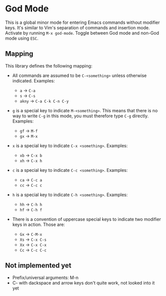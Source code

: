 # God Mode

This is a global minor mode for entering Emacs commands without
modifier keys. It's similar to Vim's separation of commands and
insertion mode. Activate by running `M-x god-mode`. Toggle between God
mode and non-God mode using `ESC`.

## Mapping

This library defines the following mapping:

* All commands are assumed to be `C-<something>` unless otherwise
   indicated. Examples:

   * `a`    → `C-a`
   * `s`    → `C-s`
   * `akny` → `C-a C-k C-n C-y`

* `g` is a special key to indicate `M-<something>`. This means that
   there is no way to write `C-g` in this mode, you must therefore
   type `C-g` directly. Examples:

   * `gf` → `M-f`
   * `gx` → `M-x`

* `x` is a special key to indicate `C-x <something>`. Examples:

   * `xb` → `C-x b`
   * `xh` → `C-x h`

* `c` is a special key to indicate `C-c <something>`. Examples:

   * `ca` → `C-c a`
   * `cc` → `C-c c`

* `h` is a special key to indicate `C-h <something>`. Examples:

   * `hh` → `C-h h`
   * `hf` → `C-h f`

* There is a convention of uppercase special keys to indicate
   two modifier keys in action. Those are:

   * `Gx` → `C-M-x`
   * `Xs` → `C-x C-s`
   * `Xx` → `C-x C-x`
   * `Cc` → `C-c C-c`

## Not implemented yet

* Prefix/universal arguments: M-n
* C- with dackspace and arrow keys don't quite work, not looked into
  it yet
